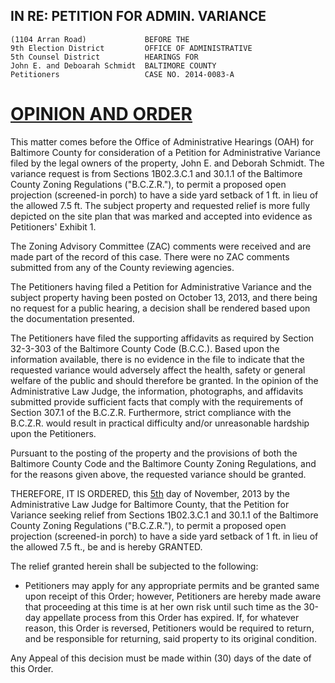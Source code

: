 IN RE: PETITION FOR ADMIN. VARIANCE
--------
	(1104 Arran Road)			  BEFORE THE
	9th Election District		  OFFICE OF ADMINISTRATIVE
	5th Counsel District		  HEARINGS FOR
	John E. and Deboarah Schmidt  BALTIMORE COUNTY
	Petitioners					  CASE NO. 2014-0083-A
	
<u>OPINION AND ORDER</u>
=====
This matter comes before the Office of Administrative Hearings (OAH) for Baltimore County for consideration of a Petition for Administrative Variance filed by the legal owners of the property, John E. and Deborah Schmidt. The variance request is from Sections 1B02.3.C.1 and 30.1.1 of the Baltimore County Zoning Regulations ("B.C.Z.R."), to permit a proposed open projection (screened-in porch) to have a side yard setback of 1 ft. in lieu of the allowed 7.5 ft. The subject property and requested relief is more fully depicted on the site plan that was marked and accepted into evidence as Petitioners' Exhibit 1.

The Zoning Advisory Committee (ZAC) comments were received and are made part of the record of this case. There were no ZAC comments submitted from any of the County reviewing agencies.

The Petitioners having filed a Petition for Administrative Variance and the subject property having been posted on October 13, 2013, and there being no request for a public hearing, a decision shall be rendered based upon the documentation presented.

The Petitioners have filed the supporting affidavits as required by Section 32-3-303 of the Baltimore County Code (B.C.C.). Based upon the information available, there is no evidence in the file to indicate that the requested variance would adversely affect the health, safety or general welfare of the public and should therefore be granted. In the opinion of the Administrative Law Judge, the information, photographs, and affidavits submitted provide sufficient facts that comply with the requirements of Section 307.1 of the B.C.Z.R. Furthermore, strict compliance with the B.C.Z.R. would result in practical difficulty and/or unreasonable hardship upon the Petitioners.

Pursuant to the posting of the property and the provisions of both the Baltimore County Code and the Baltimore County Zoning Regulations, and for the reasons given above, the requested variance should be granted.

THEREFORE, IT IS ORDERED, this <u>5th</u> day of November, 2013 by the Administrative Law Judge for Baltimore County, that the Petition for Variance seeking relief from Sections 1B02.3.C.1 and 30.1.1 of the Baltimore County Zoning Regulations ("B.C.Z.R."), to permit a proposed open projection (screened-in porch) to have a side yard setback of 1 ft. in lieu of the allowed 7.5 ft., be and is hereby GRANTED.

The relief granted herein shall be subjected to the following:

* Petitioners may apply for any appropriate permits and be granted same upon receipt of this Order; however, Petitioners are hereby made aware that proceeding at this time is at her own risk until such time as the 30-day appellate process from this Order has expired. If, for whatever reason, this Order is reversed, Petitioners would be required to return, and be responsible for returning, said property to its original condition.

Any Appeal of this decision must be made within (30) days of the date of this Order.
